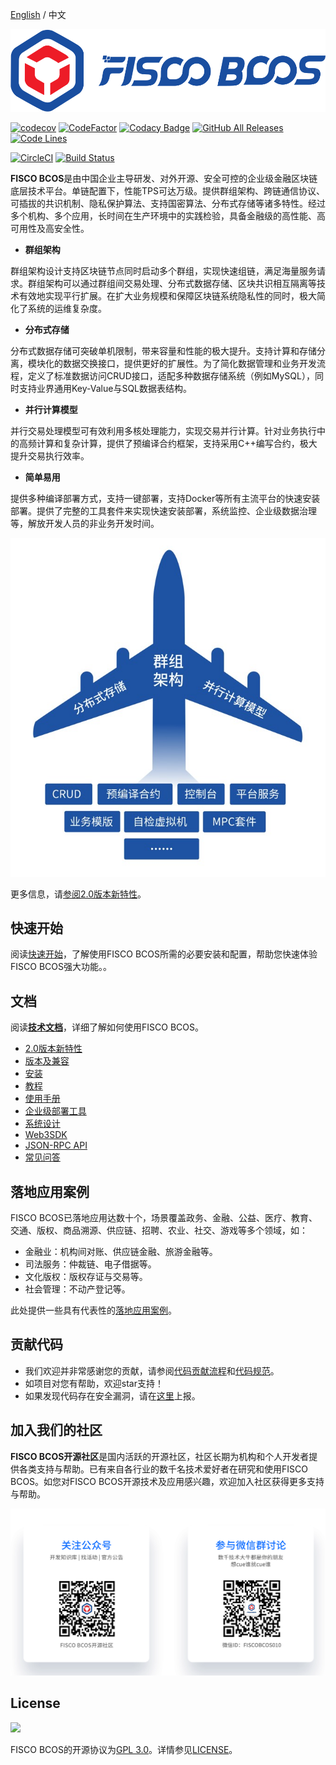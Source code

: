 [English](../README.md) / 中文

![](./images/FISCO_BCOS_Logo.svg)


[![codecov](https://codecov.io/gh/FISCO-BCOS/FISCO-BCOS/branch/master/graph/badge.svg)](https://codecov.io/gh/FISCO-BCOS/FISCO-BCOS) [![CodeFactor](https://www.codefactor.io/repository/github/fisco-bcos/FISCO-BCOS/badge)](https://www.codefactor.io/repository/github/fisco-bcos/FISCO-BCOS) [![Codacy Badge](https://api.codacy.com/project/badge/Grade/08552871ee104fe299b00bc79f8a12b9)](https://www.codacy.com/app/fisco-dev/FISCO-BCOS?utm_source=github.com&amp;utm_medium=referral&amp;utm_content=FISCO-BCOS/FISCO-BCOS&amp;utm_campaign=Badge_Grade) [![GitHub All Releases](https://img.shields.io/github/downloads/FISCO-BCOS/FISCO-BCOS/total.svg)](https://github.com/FISCO-BCOS/FISCO-BCOS) [![Code Lines](https://tokei.rs/b1/github/FISCO-BCOS/FISCO-BCOS?category=code)](https://github.com/FISCO-BCOS/FISCO-BCOS)

[![CircleCI](https://circleci.com/gh/FISCO-BCOS/FISCO-BCOS.svg?style=shield)](https://circleci.com/gh/FISCO-BCOS/FISCO-BCOS)  [![Build Status](https://travis-ci.org/FISCO-BCOS/FISCO-BCOS.svg)](https://travis-ci.org/FISCO-BCOS/FISCO-BCOS)

**FISCO BCOS**是由中国企业主导研发、对外开源、安全可控的企业级金融区块链底层技术平台。单链配置下，性能TPS可达万级。提供群组架构、跨链通信协议、可插拔的共识机制、隐私保护算法、支持国密算法、分布式存储等诸多特性。经过多个机构、多个应用，长时间在生产环境中的实践检验，具备金融级的高性能、高可用性及高安全性。

- **群组架构**

群组架构设计支持区块链节点同时启动多个群组，实现快速组链，满足海量服务请求。群组架构可以通过群组间交易处理、分布式数据存储、区块共识相互隔离等技术有效地实现平行扩展。在扩大业务规模和保障区块链系统隐私性的同时，极大简化了系统的运维复杂度。

- **分布式存储**

分布式数据存储可突破单机限制，带来容量和性能的极大提升。支持计算和存储分离，模块化的数据交换接口，提供更好的扩展性。为了简化数据管理和业务开发流程，定义了标准数据访问CRUD接口，适配多种数据存储系统（例如MySQL），同时支持业界通用Key-Value与SQL数据表结构。

- **并行计算模型**

并行交易处理模型可有效利用多核处理能力，实现交易并行计算。针对业务执行中的高频计算和复杂计算，提供了预编译合约框架，支持采用C++编写合约，极大提升交易执行效率。

- **简单易用**

提供多种编译部署方式，支持一键部署，支持Docker等所有主流平台的快速安装部署。提供了完整的工具套件来实现快速安装部署，系统监控、企业级数据治理等，解放开发人员的非业务开发时间。

<div style="text-align:center"><img src="https://raw.githubusercontent.com/FISCO-BCOS/LargeFiles/master/images/plane.jpg"/> </div>

更多信息，请[参阅2.0版本新特性](https://fisco-bcos-documentation.readthedocs.io/zh_CN/latest/docs/what_is_new.html#id11)。

## 快速开始

阅读[快速开始](https://fisco-bcos-documentation.readthedocs.io/zh_CN/latest/docs/installation.html)，了解使用FISCO BCOS所需的必要安装和配置，帮助您快速体验FISCO BCOS强大功能。。

## 文档

阅读[**技术文档**](https://fisco-bcos-documentation.readthedocs.io/zh_CN/latest/)，详细了解如何使用FISCO BCOS。

- [2.0版本新特性](https://fisco-bcos-documentation.readthedocs.io/zh_CN/latest/docs/what_is_new.html)
- [版本及兼容](https://fisco-bcos-documentation.readthedocs.io/zh_CN/latest/docs/change_log/index.html)
- [安装](https://fisco-bcos-documentation.readthedocs.io/zh_CN/latest/docs/installation.html)
- [教程](https://fisco-bcos-documentation.readthedocs.io/zh_CN/latest/docs/tutorial/index.html#)
- [使用手册](https://fisco-bcos-documentation.readthedocs.io/zh_CN/latest/docs/manual/index.html)
- [企业级部署工具](https://fisco-bcos-documentation.readthedocs.io/zh_CN/latest/docs/enterprise_tools/index.html)
- [系统设计](https://fisco-bcos-documentation.readthedocs.io/zh_CN/latest/docs/design/index.html)
- [Web3SDK](https://fisco-bcos-documentation.readthedocs.io/zh_CN/latest/docs/sdk/sdk.html)
- [JSON-RPC API](https://fisco-bcos-documentation.readthedocs.io/zh_CN/latest/docs/api.html)
- [常见问答](https://fisco-bcos-documentation.readthedocs.io/zh_CN/latest/docs/faq.html)



## 落地应用案例

FISCO BCOS已落地应用达数十个，场景覆盖政务、金融、公益、医疗、教育、交通、版权、商品溯源、供应链、招聘、农业、社交、游戏等多个领域，如：

- 金融业：机构间对账、供应链金融、旅游金融等。
- 司法服务：仲裁链、电子借据等。
- 文化版权：版权存证与交易等。
- 社会管理：不动产登记等。

此处提供一些具有代表性的[落地应用案例](https://mp.weixin.qq.com/s/vUSq80LkhF8yCfUF7AILgQ)。


## 贡献代码

- 我们欢迎并非常感谢您的贡献，请参阅[代码贡献流程](https://mp.weixin.qq.com/s/hEn2rxqnqp0dF6OKH6Ua-A
)和[代码规范](../CODING_STYLE.md)。
- 如项目对您有帮助，欢迎star支持！
- 如果发现代码存在安全漏洞，请在[这里](https://security.webank.com)上报。

## 加入我们的社区

**FISCO BCOS开源社区**是国内活跃的开源社区，社区长期为机构和个人开发者提供各类支持与帮助。已有来自各行业的数千名技术爱好者在研究和使用FISCO BCOS。如您对FISCO BCOS开源技术及应用感兴趣，欢迎加入社区获得更多支持与帮助。

![](https://raw.githubusercontent.com/FISCO-BCOS/LargeFiles/master/images/QR_image.png)

## License

[![](https://img.shields.io/github/license/FISCO-BCOS/FISCO-BCOS.svg)](../LICENSE)

FISCO BCOS的开源协议为[GPL 3.0](https://www.gnu.org/licenses/gpl-3.0.en.html)。详情参见[LICENSE](../LICENSE)。  
